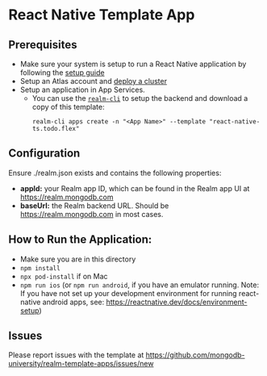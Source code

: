 # React Native Template App

## Prerequisites
- Make sure your system is setup to run a React Native application by following the [setup guide](https://reactnative.dev/docs/environment-setup)
- Setup an Atlas account and [deploy a cluster](https://www.mongodb.com/docs/atlas/tutorial/deploy-free-tier-cluster/)
- Setup an application in App Services.
    -  You can use the [`realm-cli`](https://www.mongodb.com/docs/atlas/app-services/cli/) to setup the backend and download a copy of this template:
		```
		realm-cli apps create -n "<App Name>" --template "react-native-ts.todo.flex"
		```

## Configuration

Ensure ./realm.json exists and contains the following properties:

- **appId:** your Realm app ID, which can be found in the Realm app UI at https://realm.mongodb.com
- **baseUrl:** the Realm backend URL. Should be https://realm.mongodb.com in most cases.

## How to Run the Application:
- Make sure you are in this directory
- `npm install`
- `npx pod-install` if on Mac
- `npm run ios` (or `npm run android`, if you have an emulator running. Note: If you have not set up your development environment for running react-native android apps, see: https://reactnative.dev/docs/environment-setup)

## Issues

Please report issues with the template at https://github.com/mongodb-university/realm-template-apps/issues/new
